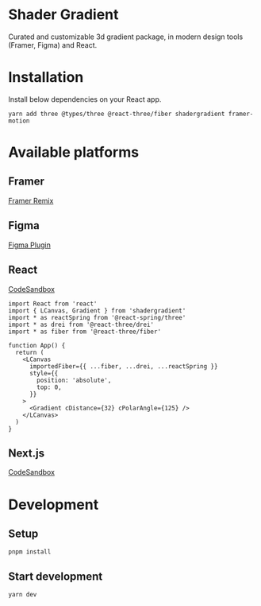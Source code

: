 # Shader Gradient

Curated and customizable 3d gradient package, in modern design tools (Framer, Figma) and React.

# Installation

Install below dependencies on your React app.

```
yarn add three @types/three @react-three/fiber shadergradient framer-motion
```

# Available platforms

## Framer

[Framer Remix](https://framer.com/projects/new?duplicate=sJitbgOn6on6Savojbyk)

## Figma

[Figma Plugin](https://www.figma.com/community/plugin/1203016883447870818)

## React

[CodeSandbox](https://codesandbox.io/s/github/ruucm/shadergradient/tree/main/apps/example-cra)

```tsx
import React from 'react'
import { LCanvas, Gradient } from 'shadergradient'
import * as reactSpring from '@react-spring/three'
import * as drei from '@react-three/drei'
import * as fiber from '@react-three/fiber'

function App() {
  return (
    <LCanvas
      importedFiber={{ ...fiber, ...drei, ...reactSpring }}
      style={{
        position: 'absolute',
        top: 0,
      }}
    >
      <Gradient cDistance={32} cPolarAngle={125} />
    </LCanvas>
  )
}
```

## Next.js

[CodeSandbox](https://codesandbox.io/p/sandbox/zjxeci?file=%2Fsrc%2Fpages%2Findex.jsx)

# Development

## Setup

```
pnpm install
```

## Start development

```
yarn dev
```

